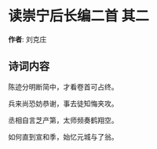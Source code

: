 # 读崇宁后长编二首  其二

**作者**: 刘克庄

## 诗词内容

陈迹分明断简中，才看卷首可占终。

兵来尚恐妨恭谢，事去徒知悔夹攻。

丞相自言芝产第，太师频奏鹤翔空。

如何直到宣和季，始忆元城与了翁。


